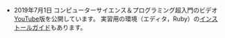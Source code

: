 * <span class="date">2019年7月1日</span> 
コンピューターサイエンス＆プログラミング超入門のビデオ[YouTube]()版を公開しています。
実習用の環境（エディタ，Ruby）の[インストールガイド](http://tcs.c.titech.ac.jp/download/installguide.pdf)もあります。

